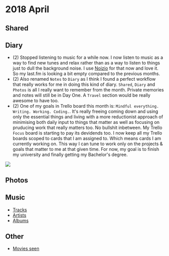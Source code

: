 # 2018 April
## Shared

## Diary
- (2) Stopped listening to music for a while now. I now listen to music as a way to find new tunes and relax rather than as a way to listen to things just to dull the background noise. I use [Noizio](http://noiz.io) for that now and love it. So my last.fm is looking a bit empty compared to the previous months.
- (2) Also renamed `Notes` to `Diary` as I think I found a perfect workflow that really works for me in doing this kind of diary. `Shared`, `Diary` and `Photos` is all I really want to remember from the month. Private memories and notes will still be in Day One. A `Travel` section would be really awesome to have too.
- (2) One of my goals in Trello board this month is: `Mindful everything. Writing. Working. Coding.`. It's really freeing coming down and using only the essential things and living with a more reductionist approach of minimising both daily input to things that matter as well as focusing on pruducing work that really matters too. No bullshit inbetween. My Trello `Focus` board is starting to pay its devidends too. I now keep all my Trello boards scoped to cards that I am assigned to. Which means cards I am currently working on. This way I can tune to work only on the projects & goals that matter to me at that given time. For now, my goal is to finish my university and finally getting my Bachelor's degree.

![](https://i.imgur.com/XbfhYFb.png)

## Photos

## Music
- [Tracks](https://www.last.fm/user/playfullyExist/library/tracks?to=2018-04-30&from=2018-04-01)
- [Artists](https://www.last.fm/user/playfullyExist/library/artists?to=2018-04-30&from=2018-04-01)
- [Albums](https://www.last.fm/user/playfullyExist/library/albums?to=2018-04-30&from=2018-04-01)

## Other
- [Movies seen](https://letterboxd.com/nikitavoloboev/films/diary/for/2018/04/)